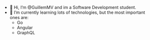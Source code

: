 - 👋 Hi, I’m @GuillemMV and im a Software Development student.
- 🌱 I’m currently learning lots of technologies, but the most important ones are:
     - Go
     - Angular
     - GraphQL
<!---
GuillemMV/GuillemMV is a ✨ special ✨ repository because its `README.md` (this file) appears on your GitHub profile.
You can click the Preview link to take a look at your changes.
--->
